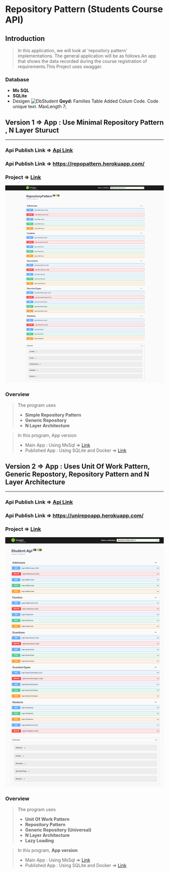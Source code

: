 # Repository Pattern (Students Course API) 

## Introduction 
> In this application, we will look at 'repository pattern' implementations. The general application will be as follows.An app that shows the data recorded during the course registration of requirements.This Project uses swagger. 
### Database 
- **Ms SQL**
- **SQLite**
- Desigen
![DbStudent](https://i.stack.imgur.com/bVYB3.png) **Qeyd:** Families Table Added Colum Code. Code unique text. MaxLength 7;
## Version 1 => App : Use Minimal Repository Pattern , N Layer Sturuct
***
### Api Publish Link => [Api Link](https://repopattern.herokuapp.com/)
### Api Publish Link => https://repopattern.herokuapp.com/
### Project => [Link](/Version_1)
[![repo](Version_1/repos.png)](/Version_1)

### Overview
> The program uses 
> - **Simple Repository Pattern** 
> - **Generic Repository**
> - **N Layer Architecture**



> In this program, App version
>    - Main App : Using MsSql => [Link](https://github.com/DrMadWill/RepositoryPattern/tree/main/Version_1/RepositoryPattern)
>    - Published App : Using SQLite and Docker => [Link](https://github.com/DrMadWill/RepositoryPattern/tree/main/Version_1/version_publish)


## Version 2 => App : Uses Unit Of Work Pattern, Generic Repostory, Repository Pattern and N Layer Architecture  
***

### Api Publish Link => [Api Link](https://unirepoapp.herokuapp.com/)
### Api Publish Link => https://unirepoapp.herokuapp.com/
### Project => [Link](/Version_2)
[![repo](/Version_2/unirepoapp.herokuapp.com.png)](/Version_2)
### Overview
> The program uses 
> - **Unit Of Work Pattern** 
> -  **Repository Pattern** 
> - **Generic Repository (Universal)**
> - **N Layer Architecture**
> - **Lazy Loading**

> In this program, **App version**
>  - Main App : Using MsSql => [Link](/Version_2/Main/)
>  - Published App : Using SQLite and Docker => [Link](/Version_2/V_Publish/)